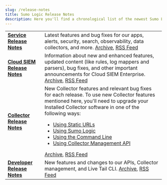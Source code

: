 ```yaml
---
slug: /release-notes
title: Sumo Logic Release Notes
description: Here you'll find a chronological list of the newest Sumo Logic features and bug fixes.
---
```


| | |
|:---|:---|
| [**Service Release Notes**](/release-notes-service) | Latest features and bug fixes for our apps, alerts, security, search, observability, data collectors, and more. [Archive](/release-notes-service/archive), [RSS Feed](https://help.sumologic.com/release-notes-service/rss.xml) |
| [**Cloud SIEM Release Notes**](/release-notes-cse) | Information about new and enhanced features, updated content (like rules, log mappers and parsers), bug fixes, and other important announcements for Cloud SIEM Enterprise. [Archive](/release-notes-cse/archive), [RSS Feed](https://help.sumologic.com/release-notes-cse/rss.xml) |
| [**Collector Release Notes**](/release-notes-collector) | New Collector features and relevant bug fixes for each release. To use new Collector features mentioned here, you'll need to upgrade your Installed Collector software in one of the following ways:<ul><li> [Using Static URLs](https://help.sumologic.com/docs/send-data/installed-collectors/collector-installation-reference/download-collector-from-static-url)</li><li> [Using Sumo Logic](https://help.sumologic.com/docs/send-data/collection/upgrade-collectors.md)</li><li> [Using the Command Line](https://help.sumologic.com/docs/send-data/collection/upgrade-collectors.md)</li><li> [Using Collector Management API](https://help.sumologic.com/docs/api/collectors#Upgrade-or-Downgrade-Collectors-Using-the-API)</li></ul>[Archive](/release-notes-collector/archive), [RSS Feed](https://help.sumologic.com/release-notes-collector/rss.xml) |
| [**Developer Release Notes**](/release-notes-developer) | New features and changes to our APIs, Collector management, and Live Tail CLI. [Archive](/release-notes-developer/archive), [RSS Feed](https://help.sumologic.com/release-notes-developer/rss.xml) |
